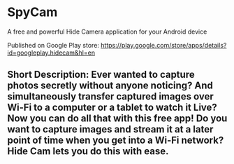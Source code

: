 # SpyCam
A free and powerful Hide Camera application for your Android device

Published on Google Play store: https://play.google.com/store/apps/details?id=googleplay.hidecam&hl=en

Short Description: 
Ever wanted to capture photos secretly without anyone noticing? And simultaneously transfer captured images over Wi-Fi to a computer or a tablet to watch it Live? Now you can do all that with this free app!
Do you want to capture images and stream it at a later point of time when you get into a Wi-Fi network? Hide Cam lets you do this with ease.
-